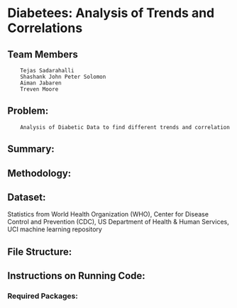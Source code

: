 # Diabetees: Analysis of Trends and Correlations

## Team Members
        Tejas Sadarahalli 
        Shashank John Peter Solomon
        Aiman Jabaren
        Treven Moore

## Problem:
        Analysis of Diabetic Data to find different trends and correlation

## Summary:

## Methodology:

## Dataset:
Statistics from World Health Organization (WHO), Center for Disease Control and Prevention (CDC), US Department of Health & Human Services, UCI machine learning repository

## File Structure:

## Instructions on Running Code:

### Required Packages:
